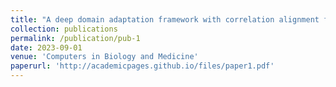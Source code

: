 ```yaml
---
title: "A deep domain adaptation framework with correlation alignment for EEG-based motor imagery classification"
collection: publications
permalink: /publication/pub-1
date: 2023-09-01
venue: 'Computers in Biology and Medicine'
paperurl: 'http://academicpages.github.io/files/paper1.pdf'
---
```

